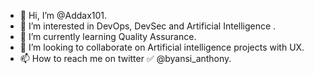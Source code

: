 - 👋 Hi, I’m @Addax101.
- 👀 I’m interested in DevOps, DevSec and Artificial Intelligence .
- 🌱 I’m currently learning Quality Assurance.
- 💞️ I’m looking to collaborate on Artificial intelligence projects with UX. 
- 📫 How to reach me on twitter ✅ @byansi_anthony. 

<!---
Addax101/Addax101 is a ✨ special ✨ repository because its `README.md` (this file) appears on your GitHub profile.
You can click the Preview link to take a look at your changes.
--->

